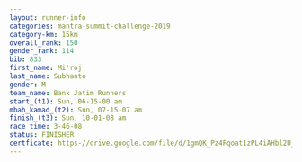 ```yaml
---
layout: runner-info 
categories: mantra-summit-challenge-2019 
category-km: 15km 
overall_rank: 150
gender_rank: 114
bib: 833
first_name: Mi'roj
last_name: Subhanto
gender: M
team_name: Bank Jatim Runners
start_(t1): Sun, 06-15-00 am
mbah_kamad_(t2): Sun, 07-15-07 am
finish_(t3): Sun, 10-01-08 am
race_time: 3-46-08
status: FINISHER
certficate: https-//drive.google.com/file/d/1gmQK_Pz4Fqoat1zPL4iAHbl2U_rXTXzR/view?usp=sharing
---
```

